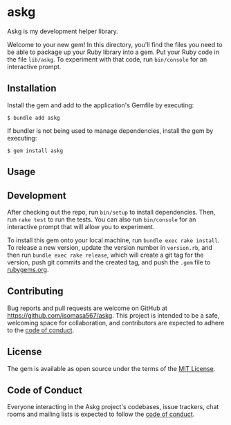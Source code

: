 # askg

Askg is my development helper library.

Welcome to your new gem! In this directory, you'll find the files you need to be able to package up your Ruby library into a gem. Put your Ruby code in the file `lib/askg`. To experiment with that code, run `bin/console` for an interactive prompt.

## Installation

Install the gem and add to the application's Gemfile by executing:

    $ bundle add askg

If bundler is not being used to manage dependencies, install the gem by executing:

    $ gem install askg

## Usage



## Development

After checking out the repo, run `bin/setup` to install dependencies. Then, run `rake test` to run the tests. You can also run `bin/console` for an interactive prompt that will allow you to experiment.

To install this gem onto your local machine, run `bundle exec rake install`. To release a new version, update the version number in `version.rb`, and then run `bundle exec rake release`, which will create a git tag for the version, push git commits and the created tag, and push the `.gem` file to [rubygems.org](https://rubygems.org).

## Contributing

Bug reports and pull requests are welcome on GitHub at https://github.com/isomasa567/askg. This project is intended to be a safe, welcoming space for collaboration, and contributors are expected to adhere to the [code of conduct](https://github.com/isomasa567/askg/blob/master/CODE_OF_CONDUCT.md).

## License

The gem is available as open source under the terms of the [MIT License](https://opensource.org/licenses/MIT).

## Code of Conduct

Everyone interacting in the Askg project's codebases, issue trackers, chat rooms and mailing lists is expected to follow the [code of conduct](https://github.com/isomasa567/askg/blob/master/CODE_OF_CONDUCT.md).
